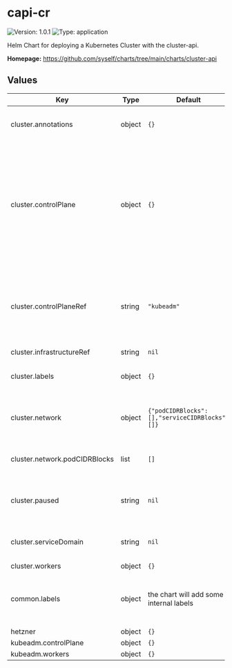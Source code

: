 # capi-cr

![Version: 1.0.1](https://img.shields.io/badge/Version-1.0.1-informational?style=flat-square) ![Type: application](https://img.shields.io/badge/Type-application-informational?style=flat-square)

Helm Chart for deploying a Kubernetes Cluster with the cluster-api.

**Homepage:** <https://github.com/syself/charts/tree/main/charts/cluster-api>

## Values

| Key | Type | Default | Description |
|-----|------|---------|-------------|
| cluster.annotations | object | `{}` | Specifies some custom annotations |
| cluster.controlPlane | object | `{}` | Configures the state of the control Plane. Will configure the underlying CR of KCP or similar and a optional HealthCheck for the controlPlane |
| cluster.controlPlaneRef | string | `"kubeadm"` | Specifies which Kubernetes installation method is used. Supported values: kubeadm |
| cluster.infrastructureRef | string | `nil` |  |
| cluster.labels | object | `{}` | Specifies some custom labels |
| cluster.network | object | `{"podCIDRBlocks":[],"serviceCIDRBlocks":[]}` | Specifies the IP Range for the Kubernetes cluster. |
| cluster.network.podCIDRBlocks | list | `[]` | Specifies the podCIDR for Kubernetes |
| cluster.paused | string | `nil` | Tells the cluster-api controller to pause the cluster |
| cluster.serviceDomain | string | `nil` | Specifies the internal Kubernetes Domain |
| cluster.workers | object | `{}` |  |
| common.labels | object | the chart will add some internal labels | Defines labels which are shared between all created resources. |
| hetzner | object | `{}` |  |
| kubeadm.controlPlane | object | `{}` |  |
| kubeadm.workers | object | `{}` |  |

